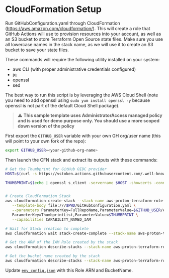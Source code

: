 # CloudFormation Setup

Run GitHubConfiguration.yaml through CloudFormation (https://aws.amazon.com/cloudformation/). This will create a role that GitHub Actions will use to provision resources into your account, as well as an S3 bucket to store Terraform Open Source state files. Make sure you use all lowercase names in the stack name, as we will use it to create an S3 bucket to save your state files.

These commands will require the following utility installed on your system: 
- aws CLI (with proper administrative credentials configured)
- jq 
- openssl
- sed

The best way to run this script is by leveraging the AWS Cloud Shell (note you need to add openssl using `sudo yum install openssl -y` because openssl is not part of the default Cloud Shell package).

> :warning: **This sample template uses AdministratorAccess managed policy and is used for demo purpose only. You should use a more scoped down version of the policy**

First export the `GITHUB_USER` variable with your own GH org/user name (this will point to your own fork of the repo): 
```sh
export GITHUB_USER=<your-github-org-name>
```
Then launch the CFN stack and extract its outputs with these commands:

```sh
# Get the Thumbprint for GitHub OIDC provider
HOST=$(curl -s https://vstoken.actions.githubusercontent.com/.well-known/openid-configuration | jq -r '.jwks_uri | split("/")[2]')

THUMBPRINT=$(echo | openssl s_client -servername $HOST -showcerts -connect $HOST:443 2> /dev/null | sed -n -e '/BEGIN/h' -e '/BEGIN/,/END/H' -e '$x' -e '$p' | tail -n +2 | openssl x509 -fingerprint -noout | sed -e "s/.*=//" -e "s/://g" | tr "ABCDEF" "abcdef")


# Create CloudFormation Stack
aws cloudformation create-stack --stack-name aws-proton-terraform-role-stack \
   --template-body file:///$PWD/GitHubConfiguration.yaml \
   --parameters ParameterKey=FullRepoName,ParameterValue=$GITHUB_USER/eks-blueprints-for-proton \
   ParameterKey=ThumbprintList,ParameterValue=$THUMBPRINT \
   --capabilities CAPABILITY_NAMED_IAM

# Wait for Stack creation to complete
aws cloudformation wait stack-create-complete --stack-name aws-proton-terraform-role-stack

# Get the ARN of the IAM Role created by the stack
aws cloudformation describe-stacks --stack-name aws-proton-terraform-role-stack | jq -r '.Stacks[0].Outputs[] | select(.OutputKey=="Role") | .OutputValue'

# Get the bucket name created by the stack
aws cloudformation describe-stacks --stack-name aws-proton-terraform-role-stack | jq -r '.Stacks[0].Outputs[] | select(.OutputKey=="BucketName") | .OutputValue'
```

Update [`env_config.json`](../../env_config.json) with this Role ARN and BucketName.
